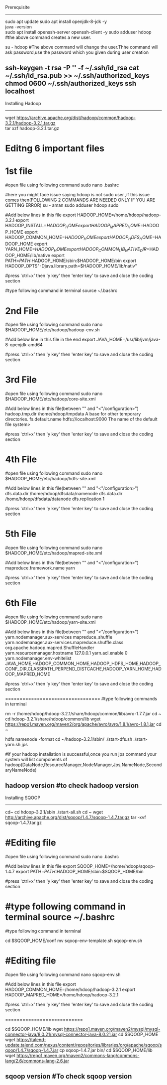 
Prerequisite
*************

sudo apt update 
sudo apt install openjdk-8-jdk -y                          
java -version                                              
sudo apt install openssh-server openssh-client -y
sudo adduser hdoop
#the above command creates a new user.

su - hdoop
#The above command will change the user.Thhe command will ask password,use the password which you given during user creation

ssh-keygen -t rsa -P '' -f ~/.ssh/id_rsa
cat ~/.ssh/id_rsa.pub >> ~/.ssh/authorized_keys
chmod 0600 ~/.ssh/authorized_keys
ssh localhost
--------------------------------------------------------------------------------------------------------------------------------------------------
Installing Hadoop
*******************

wget https://archive.apache.org/dist/hadoop/common/hadoop-3.2.1/hadoop-3.2.1.tar.gz       
tar xzf hadoop-3.2.1.tar.gz


Editng 6 important files
=================================


1st file
===========================



#open file using following command
sudo nano .bashrc

#here you might face issue saying hdoop is not sudo user ,if this issue comes then(FOLLOWING 2 COMMANDS ARE NEEDED ONLY IF YOU ARE GETTING ERROR)
su - aman
sudo adduser hdoop sudo


#Add below lines in this file
export HADOOP_HOME=/home/hdoop/hadoop-3.2.1
export HADOOP_INSTALL=$HADOOP_HOME
export HADOOP_MAPRED_HOME=$HADOOP_HOME
export HADOOP_COMMON_HOME=$HADOOP_HOME
export HADOOP_HDFS_HOME=$HADOOP_HOME
export YARN_HOME=$HADOOP_HOME
export HADOOP_COMMON_LIB_NATIVE_DIR=$HADOOP_HOME/lib/native
export PATH=$PATH:$HADOOP_HOME/sbin:$HADOOP_HOME/bin
export HADOOP_OPTS"-Djava.library.path=$HADOOP_HOME/lib/nativ"



#press 'ctrl+x' then 'y key' then 'enter key' to save and close the coding section



#type following command in terminal
source ~/.bashrc

2nd File
============================
#open file using following command
sudo nano $HADOOP_HOME/etc/hadoop/hadoop-env.sh


#Add below line in this file in the end
export JAVA_HOME=/usr/lib/jvm/java-8-openjdk-amd64


#press 'ctrl+x' then 'y key' then 'enter key' to save and close the coding section

3rd File
===============================
#open file using following command
sudo nano $HADOOP_HOME/etc/hadoop/core-site.xml


#Add below lines in this file(between "<configuration>" and "<"/configuration>")
   <property>
        <name>hadoop.tmp.dir</name>
        <value>/home/hdoop/tmpdata</value>
        <description>A base for other temporary directories.</description>
    </property>
    <property>
        <name>fs.default.name</name>
        <value>hdfs://localhost:9000</value>
        <description>The name of the default file system></description>
    </property>

 
#press 'ctrl+x' then 'y key' then 'enter key' to save and close the coding section   

4th File
====================================
#open file using following command
sudo nano $HADOOP_HOME/etc/hadoop/hdfs-site.xml


#Add below lines in this file(between "<configuration>" and "<"/configuration>")
<property>
  <name>dfs.data.dir</name>
  <value>/home/hdoop/dfsdata/namenode</value>
</property>
<property>
  <name>dfs.data.dir</name>
  <value>/home/hdoop/dfsdata/datanode</value>
</property>
<property>
  <name>dfs.replication</name>
  <value>1</value>
</property>



#press 'ctrl+x' then 'y key' then 'enter key' to save and close the coding section


5th File
================================================
#open file using following command
sudo nano $HADOOP_HOME/etc/hadoop/mapred-site.xml

#Add below lines in this file(between "<configuration>" and "<"/configuration>")
<property>
  <name>mapreduce.framework.name</name>
  <value>yarn</value>
</property>


#press 'ctrl+x' then 'y key' then 'enter key' to save and close the coding section


6th File
==================================================
#open file using following command
sudo nano $HADOOP_HOME/etc/hadoop/yarn-site.xml

#Add below lines in this file(between "<configuration>" and "<"/configuration>")
<property>
  <name>yarn.nodemanager.aux-services</name>
  <value>mapreduce_shuffle</value>
</property>
<property>
  <name>yarn.nodemanager.aux-services.mapreduce.shuffle.class</name>
  <value>org.apache.hadoop.mapred.ShuffleHandler</value>
</property>
<property>
  <name>yarn.resourcemanager.hostname</name>
  <value>127.0.0.1</value>
</property>
<property>
  <name>yarn.acl.enable</name>
  <value>0</value>
</property>
<property>
  <name>yarn.nodemanager.env-whitelist</name>
  <value>JAVA_HOME,HADOOP_COMMON_HOME,HADOOP_HDFS_HOME,HADOOP_CONF_DIR,CLASSPATH_PERPEND_DISTCACHE,HADOOP_YARN_HOME,HADOOP_MAPRED_HOME</value>
</property>


#press 'ctrl+x' then 'y key' then 'enter key' to save and close the coding section

=================================
#type following commands in terminal


rm -r /home/hdoop/hdoop-3.2.1/share/hdoop/common/lib/avro-1.7.7.jar
cd ~
cd hdoop-3.2.1/share/hdoop/common/lib
wget https://repo1.maven.org/maven2/org/apache/avro/avro/1.8.1/avro-1.8.1.jar
cd ~


hdfs namenode -format
cd ~/hadoop-3.2.1/sbin/
./start-dfs.sh
./start-yarn.sh
jps

#if your hadoop installation is successful,once you run jps command your system will list components of hadoop(DataNode,ResourceManager,NodeManager,Jps,NameNode,SecondaryNameNode)

hadoop version #to check hadoop version
------------------------------------------------------------------------------------------------------------------------------------------------------------------

Installing SQOOP
********************

cd~
cd hdoop-3.2.1/sbin
./start-all.sh 
cd ~
wget http://archive.apache.org/dist/sqoop/1.4.7/sqoop-1.4.7.tar.gz
tar -xvf sqoop-1.4.7.tar.gz

#Editing file
===========================

#open file using following command
sudo nano .bashrc


#Add below lines in this file
export SQOOP_HOME=/home/hdoop/sqoop-1.4.7
export PATH=$PATH:$HADOOP_HOME/sbin:$SQOOP_HOME/bin


#press 'ctrl+x' then 'y key' then 'enter key' to save and close the coding section



#type following command in terminal
source ~/.bashrc
===========================

#type following command in terminal

cd $SQOOP_HOME/conf
mv sqoop-env-template.sh sqoop-env.sh




#Editing file
===========================

#open file using following command
nano sqoop-env.sh


#Add below lines in this file
export HADOOP_COMMON_HOME=/home/hdoop/hadoop-3.2.1
export HADOOP_MAPRED_HOME=/home/hdoop/hadoop-3.2.1


#press 'ctrl+x' then 'y key' then 'enter key' to save and close the coding section

===========================

cd $SQOOP_HOME/lib
wget https://repo1.maven.org/maven2/mysql/mysql-connector-java/8.0.21/mysql-connector-java-8.0.21.jar
cd $SQOOP_HOME
wget https://talend-update.talend.com/nexus/content/repositories/libraries/org/apache/sqoop/sqoop/1.4.7/sqoop-1.4.7.jar
cp sqoop-1.4.7.jar bin/
cd $SQOOP_HOME/lib
wget https://repo1.maven.org/maven2/commons-lang/commons-lang/2.6/commons-lang-2.6.jar

sqoop version #To check sqoop version
-----------------------------------------------------------------------------------------------------------------------------------------------------


